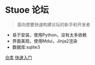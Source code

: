 

# Stuoe 论坛

> 面向想要快速构建论坛的新手和开发者

* 易于安装，使用Python，没有太多依赖
* 界面美观，使用Mdui，Jinja2渲染
* 数据库:sqlite3

[仓库](https://github.com/stuoe/stuoe.git)
[快速入门](/pop)